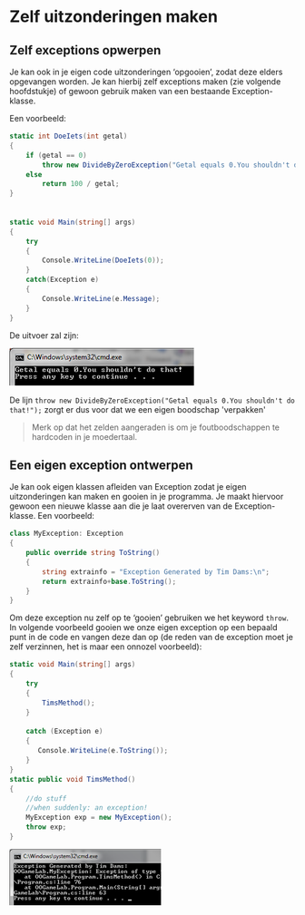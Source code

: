 # Zelf uitzonderingen maken

## Zelf exceptions opwerpen

Je kan ook in je eigen code uitzonderingen ‘opgooien’, zodat deze elders opgevangen worden. Je kan hierbij zelf exceptions maken \(zie volgende hoofdstukje\) of gewoon gebruik maken van een bestaande Exception-klasse.

Een voorbeeld:

```csharp
static int DoeIets(int getal)
{
    if (getal == 0)
        throw new DivideByZeroException("Getal equals 0.You shouldn't do that!");
    else
        return 100 / getal;
}


static void Main(string[] args)
{
    try
    {
        Console.WriteLine(DoeIets(0));
    }
    catch(Exception e)
    {
        Console.WriteLine(e.Message);
    }
}
```

De uitvoer zal zijn:

![](../../.gitbook/assets/eigenex.png)

De lijn `throw new DivideByZeroException("Getal equals 0.You shouldn't do that!");` zorgt er dus voor dat we een eigen boodschap 'verpakken'

> Merk op dat het zelden aangeraden is om je foutboodschappen te hardcoden in je moedertaal.

## Een eigen exception ontwerpen

Je kan ook eigen klassen afleiden van Exception zodat je eigen uitzonderingen kan maken en gooien in je programma. Je maakt hiervoor gewoon een nieuwe klasse aan die je laat overerven van de Exception-klasse. Een voorbeeld:

```csharp
class MyException: Exception
{
    public override string ToString()
    {
        string extrainfo = "Exception Generated by Tim Dams:\n";
        return extrainfo+base.ToString();
    }
}
```

Om deze exception nu zelf op te ‘gooien’ gebruiken we het keyword `throw`. In volgende voorbeeld gooien we onze eigen exception op een bepaald punt in de code en vangen deze dan op \(de reden van de exception moet je zelf verzinnen, het is maar een onnozel voorbeeld\):

```csharp
static void Main(string[] args)
{
    try
    {
        TimsMethod();
    }

    catch (Exception e)
    {
       Console.WriteLine(e.ToString());
    }     
}
static public void TimsMethod()
{
    //do stuff
    //when suddenly: an exception! 
    MyException exp = new MyException();
    throw exp;
}
```

![](../../.gitbook/assets/myex.png)

